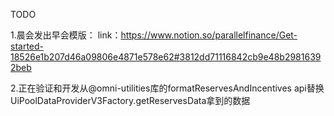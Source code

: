 TODO

1.晨会发出早会模版：
link：https://www.notion.so/parallelfinance/Get-started-18526e1b207d46a09806e4871e578e62#3812dd71116842cb9e48b29816392beb

2.正在验证和开发从@omni-utilities库的formatReservesAndIncentives api替换UiPoolDataProviderV3Factory.getReservesData拿到的数据